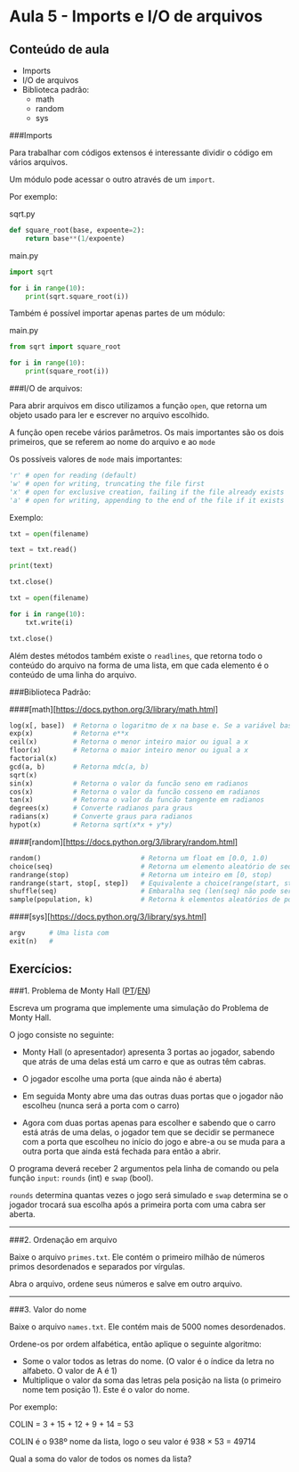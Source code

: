 Aula 5 - Imports e I/O de arquivos
===================================================

Conteúdo de aula
----------------

- Imports
- I/O de arquivos
- Biblioteca padrão:
	- math
	- random
	- sys

###Imports

Para trabalhar com códigos extensos é interessante dividir o código em vários arquivos.

Um módulo pode acessar o outro através de um `import`.

Por exemplo:

sqrt.py
```python
def square_root(base, expoente=2):
	return base**(1/expoente)
```

main.py
```python
import sqrt

for i in range(10):
	print(sqrt.square_root(i))
```

Também é possível importar apenas partes de um módulo:

main.py
```python
from sqrt import square_root

for i in range(10):
	print(square_root(i))
```

###I/O de arquivos:

Para abrir arquivos em disco utilizamos a função `open`, que retorna um objeto usado para ler e escrever no arquivo escolhido.

A função open recebe vários parâmetros. Os mais importantes são os dois primeiros, que se referem ao nome do arquivo e ao `mode`

Os possíveis valores de `mode` mais importantes:
```python
'r' # open for reading (default)
'w' # open for writing, truncating the file first
'x' # open for exclusive creation, failing if the file already exists
'a' # open for writing, appending to the end of the file if it exists
```

Exemplo:
```python
txt = open(filename)

text = txt.read()

print(text)

txt.close()
```

```python
txt = open(filename)

for i in range(10):
	txt.write(i)

txt.close()
```

Além destes métodos também existe o `readlines`, que retorna todo o conteúdo do arquivo na forma de uma lista, em que cada elemento é o conteúdo de uma linha do arquivo.

###Biblioteca Padrão:

####[math][https://docs.python.org/3/library/math.html]
```python
log(x[, base])  # Retorna o logaritmo de x na base e. Se a variável base for definida, ela será usada no lugar de e
exp(x)          # Retorna e**x
ceil(x)         # Retorna o menor inteiro maior ou igual a x
floor(x)        # Retorna o maior inteiro menor ou igual a x
factorial(x)
gcd(a, b)       # Retorna mdc(a, b)
sqrt(x)
sin(x)          # Retorna o valor da funcão seno em radianos
cos(x)          # Retorna o valor da funcão cosseno em radianos
tan(x)          # Retorna o valor da funcão tangente em radianos
degrees(x)      # Converte radianos para graus
radians(x)      # Converte graus para radianos
hypot(x)        # Retorna sqrt(x*x + y*y)
```

####[random][https://docs.python.org/3/library/random.html]
```python
random()                         # Retorna um float em [0.0, 1.0)
choice(seq)                      # Retorna um elemento aleatório de seq
randrange(stop)                  # Retorna um inteiro em [0, stop)
randrange(start, stop[, step])   # Equivalente a choice(range(start, stop[, step]))
shuffle(seq)                     # Embaralha seq (len(seq) não pode ser 0)
sample(population, k)            # Retorna k elementos aleatórios de population	(k não pode ser maior que len(population))
```

####[sys][https://docs.python.org/3/library/sys.html]
```python
argv      # Uma lista com
exit(n)   #
```

Exercícios:
----------

###1. Problema de Monty Hall ([PT][linkpt]/[EN][linken])

Escreva um programa que implemente uma simulação do Problema de Monty Hall.

O jogo consiste no seguinte:

- Monty Hall (o apresentador) apresenta 3 portas ao jogador, sabendo que atrás de uma delas está um carro e que as outras têm cabras.

- O jogador escolhe uma porta (que ainda não é aberta)

- Em seguida Monty abre uma das outras duas portas que o jogador não escolheu (nunca será a porta com o carro)

- Agora com duas portas apenas para escolher e sabendo que o carro está atrás de uma delas, o jogador tem que se decidir se permanece com a porta que escolheu no início do jogo e abre-a ou se muda para a outra porta que ainda está fechada para então a abrir.


O programa deverá receber 2 argumentos pela linha de comando ou pela função `input`: `rounds` (int) e `swap` (bool).

`rounds` determina quantas vezes o jogo será simulado e `swap` determina se o jogador trocará sua escolha após a primeira porta com uma cabra ser aberta.

- - - - - - - - - - - - - - - - - - - - - - - - - - - - - - - - - - - - - - - - - - - - -

###2. Ordenação em arquivo


Baixe o arquivo `primes.txt`. Ele contém o primeiro milhão de números primos desordenados e separados por vírgulas.

Abra o arquivo, ordene seus números e salve em outro arquivo.

- - - - - - - - - - - - - - - - - - - - - - - - - - - - - - - - - - - - - - - - - - - - -

###3. Valor do nome

Baixe o arquivo `names.txt`. Ele contém mais de 5000 nomes desordenados.

Ordene-os por ordem alfabética, então aplique o seguinte algoritmo:

- Some o valor todos as letras do nome. (O valor é o índice da letra no alfabeto. O valor de A é 1)
- Multiplique o valor da soma das letras pela posição na lista (o primeiro nome tem posição 1). Este é o valor do nome.

Por exemplo:

COLIN = 3 + 15 + 12 + 9 + 14 = 53

COLIN é o 938º nome da lista, logo o seu valor é 938 × 53 = 49714

Qual a soma do valor de todos os nomes da lista?

<!-- https://projecteuler.net/problem=22 -->


[linkpt]: https://pt.wikipedia.org/wiki/Problema_de_Monty_Hall
[linken]: https://en.wikipedia.org/wiki/Monty_Hall_problem